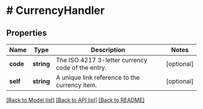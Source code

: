 # # CurrencyHandler

## Properties

Name | Type | Description | Notes
------------ | ------------- | ------------- | -------------
**code** | **string** | The ISO 4217 3-letter currency code of the entry. | [optional]
**self** | **string** | A unique link reference to the currency item. | [optional]

[[Back to Model list]](../../README.md#models) [[Back to API list]](../../README.md#endpoints) [[Back to README]](../../README.md)
